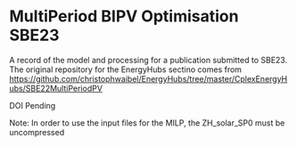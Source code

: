 # MultiPeriod BIPV Optimisation SBE23
 A record of the model and processing for a publication submitted to SBE23.  
 The original repository for the EnergyHubs sectino comes from https://github.com/christophwaibel/EnergyHubs/tree/master/CplexEnergyHubs/SBE22MultiPeriodPV 

 DOI Pending  


Note: In order to use the input files for the MILP, the ZH_solar_SP0 must be uncompressed